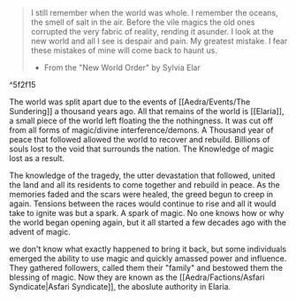 
>I still remember when the world was whole.  I remember the oceans, the smell of salt in the air. Before the vile magics the old ones corrupted the very fabric of reality, rending it asunder. I look at the new world and all I see is despair and pain. My greatest mistake. I fear these mistakes of mine will come back to haunt us.
>
>- From the "New World Order" by Sylvia Elar 

^5f2f15


The world was split apart due to the events of [[Aedra/Events/The Sundering]] a thousand years ago. All that remains of the world is [[Elaria]], a small piece of the world left floating the the nothingness.  It was cut off from all forms of magic/divine interference/demons.  A Thousand year of peace that followed allowed the world to recover and rebuild. Billions of souls lost to the void that surrounds the nation. The Knowledge of magic lost as a result.

The knowledge of the tragedy, the utter devastation that followed, united the land and all its residents to come together and rebuild in peace. As the memories faded and the scars were healed, the greed begun to creep in again. Tensions between the races would continue to rise and all it would take to ignite was but a spark. A spark of magic. No one knows how or why the world began opening again, but it all started a few decades ago with the advent of magic.


 we don't know what exactly happened to bring it back, but  some individuals emerged the ability to use magic and quickly amassed power and influence. They gathered followers, called them their "family" and bestowed them the blessing of magic. Now they are known as the  [[Aedra/Factions/Asfari Syndicate|Asfari Syndicate]], the aboslute authority in Elaria. 


